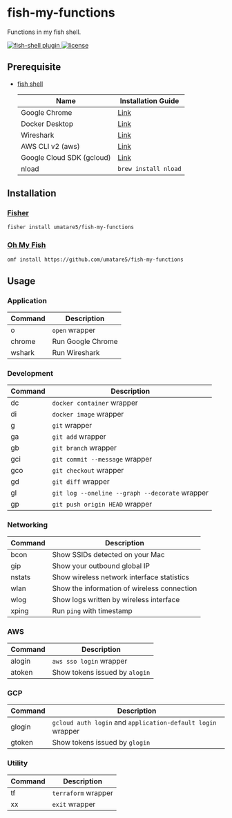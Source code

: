 # fish-my-functions

Functions in my fish shell.

<a href="https://fishshell.com/">
  <img src="https://badgen.net/badge/fish-shell/plugin?icon=terminal" alt="fish-shell plugin">
</a>

<a href="https://github.com/umatare5/fish-my-functions/blob/master/LICENSE">
  <img src="https://badgen.net/github/license/umatare5/fish-my-functions" alt="license">
</a>

## Prerequisite

- [fish shell](https://fishshell.com/)

  | Name                      | Installation Guide                                                                    |
  | ------------------------- | ------------------------------------------------------------------------------------- |
  | Google Chrome             | [Link](https://www.google.co.jp/chrome)                                               |
  | Docker Desktop            | [Link](https://www.docker.com/products/docker-desktop)                                |
  | Wireshark                 | [Link](https://www.wireshark.org/download.html)                                       |
  | AWS CLI v2 (aws)          | [Link](https://docs.aws.amazon.com/ja_jp/cli/latest/userguide/install-cliv2-mac.html) |
  | Google Cloud SDK (gcloud) | [Link](https://cloud.google.com/sdk/docs/install)                                     |
  | nload                     | `brew install nload`                                                                  |

## Installation

### [Fisher](https://github.com/jorgebucaran/fisher)

```sh
fisher install umatare5/fish-my-functions
```

### [Oh My Fish](https://github.com/oh-my-fish/oh-my-fish)

```sh
omf install https://github.com/umatare5/fish-my-functions
```

## Usage

### Application

| Command | Description       |
| ------- | ----------------- |
| o       | `open` wrapper    |
| chrome  | Run Google Chrome |
| wshark  | Run Wireshark     |

### Development

| Command | Description                                    |
| ------- | ---------------------------------------------- |
| dc      | `docker container` wrapper                     |
| di      | `docker image` wrapper                         |
| g       | `git` wrapper                                  |
| ga      | `git add` wrapper                              |
| gb      | `git branch` wrapper                           |
| gci     | `git commit --message` wrapper                 |
| gco     | `git checkout` wrapper                         |
| gd      | `git diff` wrapper                             |
| gl      | `git log --oneline --graph --decorate` wrapper |
| gp      | `git push origin HEAD` wrapper                 |

### Networking

| Command | Description                                 |
| ------- | ------------------------------------------- |
| bcon    | Show SSIDs detected on your Mac             |
| gip     | Show your outbound global IP                |
| nstats  | Show wireless network interface statistics  |
| wlan    | Show the information of wireless connection |
| wlog    | Show logs written by wireless interface     |
| xping   | Run `ping` with timestamp                   |

### AWS

| Command | Description                    |
| ------- | ------------------------------ |
| alogin  | `aws sso login` wrapper        |
| atoken  | Show tokens issued by `alogin` |

### GCP

| Command | Description                                                 |
| ------- | ----------------------------------------------------------- |
| glogin  | `gcloud auth login` and `application-default login` wrapper |
| gtoken  | Show tokens issued by `glogin`                              |

### Utility

| Command | Description         |
| ------- | ------------------- |
| tf      | `terraform` wrapper |
| xx      | `exit` wrapper      |
